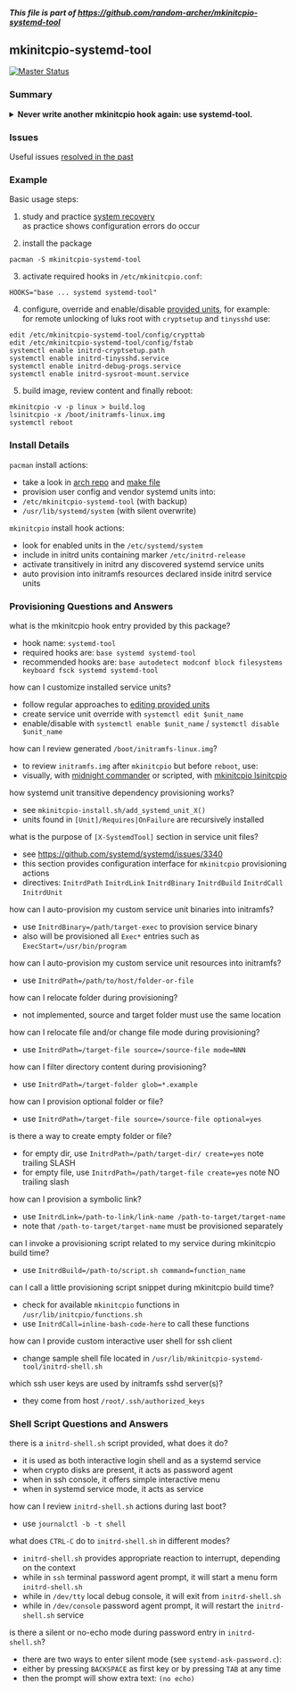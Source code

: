 ##### This file is part of https://github.com/random-archer/mkinitcpio-systemd-tool

## mkinitcpio-systemd-tool

[![Master Status](https://dev.azure.com/random-archer/mkinitcpio-systemd-tool/_apis/build/status/random-archer.mkinitcpio-systemd-tool?branchName=master)](https://dev.azure.com/random-archer/mkinitcpio-systemd-tool/_build/latest?definitionId=1&branchName=master)

### Summary 

<details>
<summary>
  <b>Never write another mkinitcpio hook again: use systemd-tool.</b>
</summary>
<br/>

Provisioning tool for systemd in initramfs (systemd-tool):

#### mkinitcpio hook name: `systemd-tool`

Core features provided by the hook:
* unified systemd + mkinitcpio configuration
* automatic provisioning of binary and config resources
* on-demand invocation of mkinitcpio scripts and in-line functions 

Features provided by the included service units:
* initrd debugging
* early network setup
* interactive user shell
* remote ssh access in initrd
* cryptsetup + custom password agent 

</details>

### Issues

Useful issues [resolved in the past](https://github.com/random-archer/mkinitcpio-systemd-tool/wiki)

### Example

Basic usage steps:

1) study and practice [system recovery](https://github.com/random-archer/mkinitcpio-systemd-tool/wiki/System-Recovery)<br/>
as practice shows configuration errors do occur

2) install the package
```
pacman -S mkinitcpio-systemd-tool
```

3) activate required hooks in `/etc/mkinitcpio.conf`:
```
HOOKS="base ... systemd systemd-tool"
```

4) configure, override and enable/disable [provided units](https://github.com/random-archer/mkinitcpio-systemd-tool/tree/master/src), for example: <br/>
for remote unlocking of luks root with `cryptsetup` and `tinysshd` use:
```
edit /etc/mkinitcpio-systemd-tool/config/crypttab
edit /etc/mkinitcpio-systemd-tool/config/fstab
systemctl enable initrd-cryptsetup.path
systemctl enable initrd-tinysshd.service
systemctl enable initrd-debug-progs.service
systemctl enable initrd-sysroot-mount.service
```

5) build image, review content and finally reboot:
```
mkinitcpio -v -p linux > build.log
lsinitcpio -x /boot/initramfs-linux.img
systemctl reboot
```

### Install Details

`pacman` install actions:
* take a look in [arch repo](https://git.archlinux.org/svntogit/community.git/tree/trunk/PKGBUILD?h=packages/mkinitcpio-systemd-tool) 
  and [make file](https://github.com/random-archer/mkinitcpio-systemd-tool/blob/master/Makefile)
* provision user config and vendor systemd units into:
* `/etc/mkinitcpio-systemd-tool` (with backup)
* `/usr/lib/systemd/system` (with silent overwrite)

`mkinitcpio` install hook actions:
* look for enabled units in the `/etc/systemd/system`
* include in initrd units containing marker `/etc/initrd-release`
* activate transitively in initrd any discovered systemd service units
* auto provision into initramfs resources declared inside initrd service units  

### Provisioning Questions and Answers

what is the mkinitcpio hook entry provided by this package?
* hook name: `systemd-tool`
* required hooks are: `base systemd systemd-tool`
* recommended hooks are: `base autodetect modconf block filesystems keyboard fsck systemd systemd-tool`

how can I customize installed service units?
* follow regular approaches to [editing provided units](https://wiki.archlinux.org/index.php/systemd#Editing_provided_units)
* create service unit override with `systemctl edit $unit_name`
* enable/disable with `systemctl enable $unit_name` / `systemctl disable $unit_name`

how can I review generated `/boot/initramfs-linux.img`?
* to review `initramfs.img` after `mkinitcpio` but before `reboot`, use:
* visually, with [midnight commander](https://www.archlinux.org/packages/community/x86_64/mc/) 
  or scripted, with [mkinitcpio lsinitcpio](https://wiki.archlinux.org/index.php/Mkinitcpio#Extracting_the_image) 

how systemd unit transitive dependency provisioning works?
* see `mkinitcpio-install.sh/add_systemd_unit_X()`
* units found in `[Unit]/Requires|OnFailure` are recursively installed 

what is the purpose of `[X-SystemdTool]` section in service unit files?
* see https://github.com/systemd/systemd/issues/3340
* this section provides configuration interface for `mkinitcpio` provisioning actions
* directives: `InitrdPath` `InitrdLink` `InitrdBinary` `InitrdBuild` `InitrdCall` `InitrdUnit` 

how can I auto-provision my custom service unit binaries into initramfs?
* use `InitrdBinary=/path/target-exec` to provision service binary
* also will be provisioned all `Exec*` entries such as `ExecStart=/usr/bin/program`

how can I auto-provision my custom service unit resources into initramfs?
* use `InitrdPath=/path/to/host/folder-or-file`

how can I relocate folder during provisioning?
* not implemented, source and target folder must use the same location

how can I relocate file and/or change file mode during provisioning?
* use `InitrdPath=/target-file source=/source-file mode=NNN` 

how can I filter directory content during provisioning?
* use `InitrdPath=/target-folder glob=*.example` 

how can I provision optional folder or file?
* use `InitrdPath=/target-file source=/source-file optional=yes`

is there a way to create empty folder or file?
* for empty dir, use `InitrdPath=/path/target-dir/ create=yes` note trailing SLASH
* for empty file, use `InitrdPath=/path/target-file create=yes` note NO trailing slash

how can I provision a symbolic link?
* use `InitrdLink=/path-to-link/link-name /path-to-target/target-name`
* note that `/path-to-target/target-name` must be provisioned separately

can I invoke a provisioning script related to my service during mkinitcpio build time?
* use `InitrdBuild=/path-to/script.sh command=function_name` 

can I call a little provisioning script snippet during mkinitcpio build time?
* check for available `mkinitcpio` functions in `/usr/lib/initcpio/functions.sh`
* use `InitrdCall=inline-bash-code-here` to call these functions 

how can I provide custom interactive user shell for ssh client
* change sample shell file located in `/usr/lib/mkinitcpio-systemd-tool/initrd-shell.sh`  

which ssh user keys are used by initramfs sshd server(s)?
* they come from host `/root/.ssh/authorized_keys`

### Shell Script Questions and Answers

there is a `initrd-shell.sh` script provided, what does it do?
* it is used as both interactive login shell and as a systemd service 
* when crypto disks are present, it acts as password agent
* when in ssh console, it offers simple interactive menu
* when in systemd service mode, it acts as service 

how can I review `initrd-shell.sh` actions during last boot?
* use `journalctl -b -t shell`

what does `CTRL-C` do to `initrd-shell.sh` in different modes?
* `initrd-shell.sh` provides appropriate reaction to interrupt, depending on the context
* while in `ssh` terminal password agent prompt, it will start a menu form `initrd-shell.sh`
* while in `/dev/tty` local debug console, it will exit from `initrd-shell.sh` 
* while in `/dev/console` password agent prompt, it will restart the `initrd-shell.sh` service

is there a silent or no-echo mode during password entry in `initrd-shell.sh`?
* there are two ways to enter silent mode (see `systemd-ask-password.c`):
* either by pressing `BACKSPACE` as first key or by pressing `TAB` at any time
* then the prompt will show extra text: `(no echo)`  
